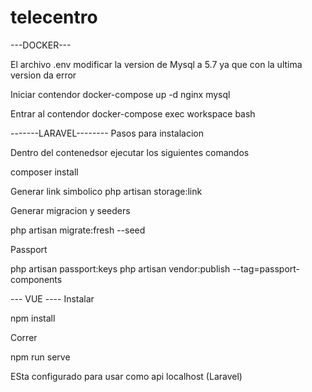 # telecentro

---DOCKER---

El archivo .env modificar la version de Mysql a 5.7 ya que con la ultima
version da error

Iniciar contendor
docker-compose up -d nginx mysql

Entrar al contendor
docker-compose exec workspace bash

-------LARAVEL--------
Pasos para instalacion

Dentro del contenedsor ejecutar los siguientes comandos

composer install


Generar link simbolico
php artisan storage:link

Generar migracion y seeders

php artisan migrate:fresh --seed

Passport

php artisan passport:keys
php artisan vendor:publish --tag=passport-components

--- VUE ----
Instalar

npm install

Correr

npm run serve

ESta configurado para usar como api localhost (Laravel)
